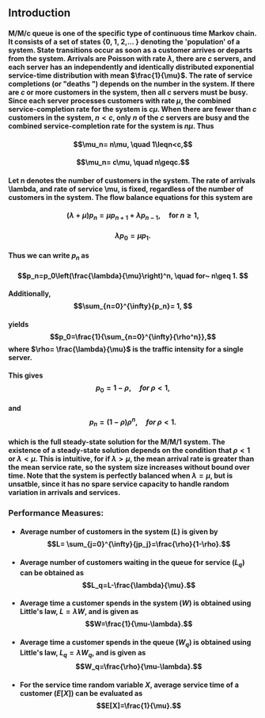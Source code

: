 ## Introduction 
#### M/M/c queue is one of the specific type of continuous time Markov chain. It consists of a set of states {0, 1, 2,... \} denoting the 'population' of a system. State transitions occur as soon as a customer arrives or departs from the system. Arrivals are Poisson with rate $\lambda$, there are $c$ servers, and each server has an independently and identically distributed exponential service-time distribution with mean $\frac{1}{\mu}$. The rate of service completions (or "deaths ") depends on the number in the system. If there are $c$ or more customers in the system, then all $c$ servers must be busy. Since each server processes customers with rate $\mu$, the combined service-completion rate for the system is $c\mu$. When there are fewer than $c$ customers in the system, $n<c$, only $n$ of the $c$ servers are busy and the combined service-completion rate for the system is $n\mu$. Thus
#### $$\mu_n= n\mu, \quad 1\leqn<c,$$
#### $$\mu_n= c\mu, \quad n\geqc.$$

#### Let n denotes the number of customers in the system. The rate of arrivals \lambda, and rate of service \mu, is fixed, regardless of the number of customers in the system. The flow balance equations for this system are
#### $$(\lambda+\mu)p_n=\mu p_{n+1}+\lambda p_{n-1}, \quad \text{for}~ n\geq 1,$$
#### $$\lambda p_0= \mu p_1. $$
#### Thus we can write $p_n$ as
#### $$p_n=p_0\left(\frac{\lambda}{\mu}\right)^n, \quad for~ n\geq 1. $$
#### Additionally, $$\sum_{n=0}^{\infty}{p_n}= 1, $$
#### yields $$p_0=\frac{1}{\sum_{n=0}^{\infty}{\rho^n}},$$ where $\rho= \frac{\lambda}{\mu}$ is the traffic intensity for a single server. 
#### This gives $$p_0=1-\rho, \quad for~ \rho<1,$$
#### and $$p_n=(1-\rho)\rho^n, \quad for~ \rho<1.$$
#### which is the full steady-state solution for the M/M/1 system. The existence of a steady-state solution depends on the condition that $\rho<1$ or $\lambda<\mu$. This is intuitive, for if $\lambda>\mu$, the mean arrival rate is greater than the mean service rate, so the system size increases without bound over time. Note that the system is perfectly balanced when $\lambda=\mu$, but is unsatble, since it has no spare service capacity to handle random variation in arrivals and services.
### Performance Measures:
* #### Average number of customers in the system $(L)$ is given by $$L= \sum_{j=0}^{\infty}{jp_j}=\frac{\rho}{1-\rho}.$$
* #### Average number of customers waiting in the queue for service $(L_q)$ can be obtained as $$L_q=L-\frac{\lambda}{\mu}.$$
* #### Average time a customer spends in the system $(W)$ is obtained using Little's law, $L=\lambda W$, and is given as $$W=\frac{1}{\mu-\lambda}.$$
* #### Average time a customer spends in the queue $(W_q)$ is obtained using Little's law, $L_q=\lambda W_q$, and is given as $$W_q=\frac{\rho}{\mu-\lambda}.$$
* #### For the service time random variable $X$, average service time of a customer $(E[X])$ can be evaluated as $$E[X]=\frac{1}{\mu}.$$
